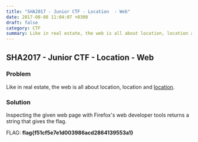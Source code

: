 ```yaml
---
title: "SHA2017 - Junior CTF - Location  - Web"
date: 2017-08-08 11:04:07 +0300
draft: false
category: CTF
summary: Like in real estate, the web is all about location, location and location.
---
```

## SHA2017 - Junior CTF - Location  - Web
### Problem

Like in real estate, the web is all about location, location and [location](http://location.stillhackinganyway.nl/).

### Solution

Inspecting the given web page with Firefox's web developer tools returns a string that gives the flag.

FLAG: __flag{f51cf5e7e1d003986acd2864139553a1}__
